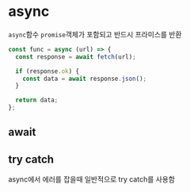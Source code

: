 # async

`async`함수 `promise`객체가 포함되고 반드시 프라미스를 반환

```js
const func = async (url) => {
  const response = await fetch(url);

  if (response.ok) {
    const data = await response.json();
  }

  return data;
};
```

## await


## try catch

async에서 에러를 잡을때 일반적으로 try catch를 사용함

<!-- ```js
const func = async (url) => {
  try {
    const response = await fetch(url);

    if (response.ok) {
      const data = await response.json();

      return data;
    }
  } catch (error) {
    console.error('에러:', error);
  }
};
``` -->
